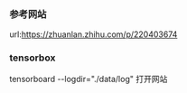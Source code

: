 ### 参考网站
url:https://zhuanlan.zhihu.com/p/220403674
### tensorbox
tensorboard --logdir="./data/log" 打开网站
